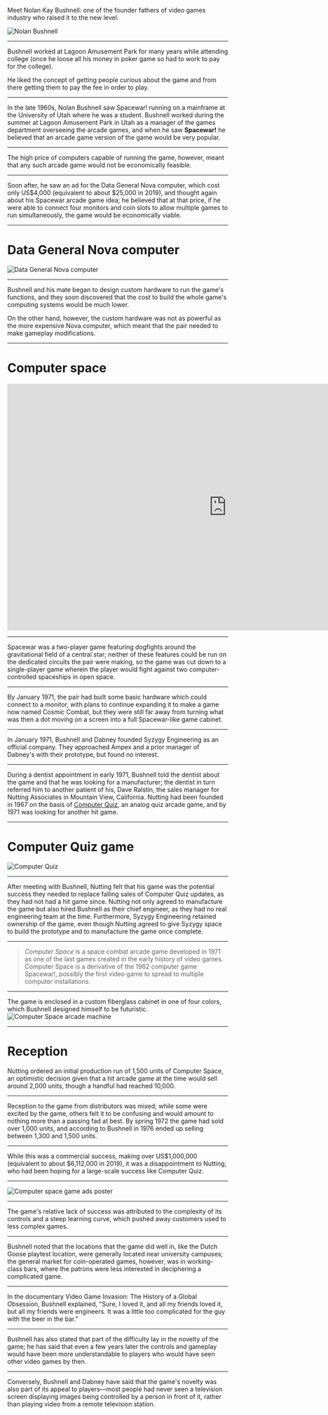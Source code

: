 Meet Nolan Kay Bushnell: one of the founder fathers of video games industry who raised it to the new level.

<img
  src="./images/6--Nolan_Bushnell_2013.jpg"
  alt="Nolan Bushnell"
/>

---
Bushnell worked at Lagoon Amusement Park for many years while attending college (once he loose all his money in poker game so had to work to pay for the college).

He liked the concept of getting people curious about the game and from there getting them to pay the fee in order to play.

---
In the late 1960s, Nolan Bushnell saw Spacewar! running on a mainframe at the University of Utah where he was a student.
Bushnell worked during the summer at Lagoon Amusement Park in Utah as a manager of the games department overseeing the arcade games,
and when he saw **Spacewar!** he believed that an arcade game version of the game would be very popular.

---
The high price of computers capable of running the game, however, meant that any such arcade game would not be economically feasible.

---
Soon after, he saw an ad for the Data General Nova computer, which cost only US$4,000 (equivalent to about $25,000 in 2019),
and thought again about his Spacewar arcade game idea; he believed that at that price, if he were able to connect four monitors
and coin slots to allow multiple games to run simultaneously, the game would be economically viable.

---
# Data General Nova computer
<img
  src="./images/6--Data_General_NOVA_System.jpg"
  alt="Data General Nova computer"
/>

---
Bushnell and his mate began to design custom hardware to run the game's functions, and they soon discovered that the cost
to build the whole game's computing systems would be much lower.

On the other hand, however, the custom hardware was not as powerful
as the more expensive Nova computer, which meant that the pair needed to make gameplay modifications.

---
# Computer space
<iframe width="1000" height="562" src="https://www.youtube.com/embed/b3BQsCCwo8w" frameborder="0" allow="accelerometer; autoplay; encrypted-media; gyroscope; picture-in-picture" allowfullscreen></iframe>

---
Spacewar was a two-player game featuring dogfights around the gravitational field of a central star; neither of these features
could be run on the dedicated circuits the pair were making, so the game was cut down to a single-player game wherein the player would fight
against two computer-controlled spaceships in open space.

---
By January 1971, the pair had built some basic hardware which could connect to a monitor, with plans to continue expanding it
to make a game now named Cosmic Combat, but they were still far away from turning what was then a dot moving on a screen into a full Spacewar-like game cabinet.

---
In January 1971, Bushnell and Dabney founded Syzygy Engineering as an official company. 
They approached Ampex and a prior manager of Dabney's with their prototype, but found no interest.

---
During a dentist appointment in early 1971, Bushnell told the dentist about the game and that he was looking for a manufacturer; the dentist in turn referred him to another patient of his, Dave Ralstin, the sales manager for Nutting Associates in Mountain View, California.
Nutting had been founded in 1967 on the basis of [Computer Quiz](https://gameorigo.com/computer-quiz-arcade-1967), an analog quiz arcade game, and by 1971 was looking for another hit game. 

---
# Computer Quiz game
<img 
  src="./src/slides/images/7--computer-quiz.jpg" 
  alt="Computer Quiz" 
/>

---
After meeting with Bushnell, Nutting felt that his game was the potential success they needed to replace falling sales of Computer Quiz updates, as they had not had a hit game since.
Nutting not only agreed to manufacture the game but also hired Bushnell as their chief engineer, as they had no real engineering team at the time. Furthermore, Syzygy Engineering retained ownership of the game, even though Nutting agreed to give Syzygy space to build the prototype and to manufacture the game once complete. 

---
> _Computer Space_ is a space combat arcade game developed in 1971 as one of the last games created in the early history of video games.
> Computer Space is a derivative of the 1962 computer game Spacewar!, possibly the first video game to spread to multiple computer installations.

---
The game is enclosed in a custom fiberglass cabinet in one of four colors, which Bushnell designed himself to be futuristic.
<img
  src="./images/7--computer-space-ii.jpg"
  alt="Computer Space arcade machine"
/>

---
# Reception
Nutting ordered an initial production run of 1,500 units of Computer Space, an optimistic decision given that a hit arcade game
at the time would sell around 2,000 units, though a handful had reached 10,000.

---
Reception to the game from distributors was mixed; while some were excited by the game, others felt it to be confusing
and would amount to nothing more than a passing fad at best.
By spring 1972 the game had sold over 1,000 units, and according to Bushnell in 1976 ended up selling between 1,300 and 1,500 units.

---
While this was a commercial success, making over US$1,000,000 (equivalent to about $6,112,000 in 2019),
it was a disappointment to Nutting, who had been hoping for a large-scale success like Computer Quiz.

---
<img
  src="./images/6--computer-space.jpg"
  alt="Computer space game ads poster"
/>

---
The game's relative lack of success was attributed to the complexity of its controls and a steep learning curve,
which pushed away customers used to less complex games.

---
Bushnell noted that the locations that the game did well in,
like the Dutch Goose playtest location, were generally located near university campuses;
the general market for coin-operated games, however, was in working-class bars, where the patrons were less interested in deciphering a complicated game.

---
In the documentary Video Game Invasion: The History of a Global Obsession, Bushnell explained,
"Sure, I loved it, and all my friends loved it, but all my friends were engineers. It was a little too complicated for the guy with the beer in the bar."

---
Bushnell has also stated that part of the difficulty lay in the novelty of the game; he has said that even a few years later
the controls and gameplay would have been more understandable to players who would have seen other video games by then.

---
Conversely, Bushnell and Dabney have said that the game's novelty was also part of its appeal to players—most people had never seen
a television screen displaying images being controlled by a person in front of it, rather than playing video from a remote television station.
